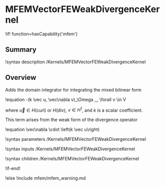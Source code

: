 # MFEMVectorFEWeakDivergenceKernel

!if! function=hasCapability('mfem')

## Summary

!syntax description /Kernels/MFEMVectorFEWeakDivergenceKernel

## Overview

Adds the domain integrator for integrating the mixed bilinear form

!equation
-(k \vec u, \vec\nabla v)_\Omega \,\,\, \forall v \in V

where $\vec u \in H(\mathrm{curl})$ or $H(\mathrm{div})$, $v \in H^1$, and $k$ is a scalar
coefficient.

This term arises from the weak form of the divergence operator

!equation
\vec\nabla \cdot \left(k \vec u\right)

!syntax parameters /Kernels/MFEMVectorFEWeakDivergenceKernel

!syntax inputs /Kernels/MFEMVectorFEWeakDivergenceKernel

!syntax children /Kernels/MFEMVectorFEWeakDivergenceKernel

!if-end!

!else
!include mfem/mfem_warning.md

